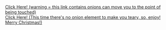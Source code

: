 <a href="hbd.html"> Click Here! (warning = this link contains onions can move you to the point of being touched) </a> <br>
<a href="index.html"> Click Here! (This time there's no onion element to make you teary, so, enjoy! Merry Christmas!) </a>
